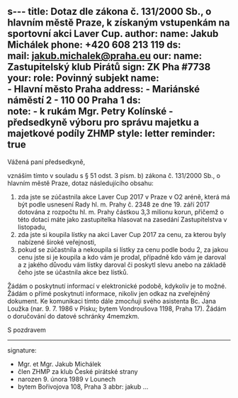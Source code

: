 s---
title:      Dotaz dle zákona č. 131/2000 Sb., o hlavním městě Praze, k získaným vstupenkám na sportovní akci Laver Cup.
author:
   name:    Jakub Michálek
   phone:   +420 608 213 119
   ds:      
   mail:    jakub.michalek@praha.eu
our:
   name:    Zastupitelský klub Pirátů
   sign:    ZK Pha \#7738
your:
   role:    Povinný subjekt
   name:    
      -     Hlavní město Praha
   address:
      -     Mariánské náměstí 2
      -     110 00 Praha 1
   ds:      
   note:
      -     k rukám Mgr. Petry Kolínské
      -     předsedkyně výboru pro správu majetku a majetkové podíly ZHMP
style:      letter
reminder:   true
---

Vážená paní předsedkyně,

vznáším tímto v souladu s § 51 odst. 3 písm. b) zákona č. 131/2000 Sb., o hlavním městě Praze, dotaz následujícího obsahu: 

1. zda jste se zúčastnila akce Laver Cup 2017 v Praze v O2 aréně, která má být podle usnesení Rady hl. m. Prahy č. 2348 ze dne 19. září 2017 dotována z rozpočtu hl. m. Prahy částkou 3,3 milionu korun, přičemž o této dotaci máte jako zastupitelka hlasovat na zasedání Zastupitelstva v listopadu,
2. zda jste si koupila lístky na akci Laver Cup 2017 za cenu, za kterou byly nabízené široké veřejnosti,
3. pokud se zúčastnila a nekoupila si lístky za cenu podle bodu 2, za jakou cenu jste si je koupila a kdo vám je prodal, případně kdo vám je daroval a z jakého důvodu vám lístky daroval či poskytl slevu anebo na základě čeho jste se účastnila akce bez lístků.

Žádám o poskytnutí informací v elektronické podobě, kdykoliv je to možné. Žádám o přímé poskytnutí informace, nikoliv jen odkaz na zveřejněný dokument. Ke komunikaci tímto dále zmocňuji svého asistenta Bc. Jana Loužka (nar. 9. 7. 1986 v Písku; bytem Vondroušova 1198, Praha 17). Žádám o doručování do datové schránky 4memzkm.

S pozdravem

---
signature: 
  - Mgr. et Mgr. Jakub Michálek
  - člen ZHMP za klub České pirátské strany
  - narozen 9. února 1989 v Lounech
  - bytem Bořivojova 108, Praha 3
abbr:       jakub
...
